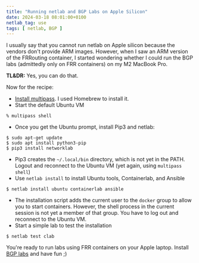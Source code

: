 ```yaml
---
title: "Running netlab and BGP Labs on Apple Silicon"
date: 2024-03-18 08:01:00+0100
netlab_tag: use
tags: [ netlab, BGP ]
---
```

I usually say that you cannot run netlab on Apple silicon because the vendors don't provide ARM images. However, when I saw an ARM version of the FRRouting container, I started wondering whether I could run the BGP labs (admittedly only on FRR containers) on my M2 MacBook Pro.

**TL&DR:** Yes, you can do that.

Now for the recipe:
<!--more-->
* [Install multipass](https://multipass.run/docs/installing-on-macos). I used Homebrew to install it.
* Start the default Ubuntu VM

```
% multipass shell
```

* Once you get the Ubuntu prompt, install Pip3 and netlab:

```
$ sudo apt-get update
$ sudo apt install python3-pip
$ pip3 install networklab
```

* Pip3 creates the `~/.local/bin` directory, which is not yet in the PATH. Logout and reconnect to the Ubuntu VM (yet again, using `multipass shell`)
* Use `netlab install` to install Ubuntu tools, Containerlab, and Ansible

```
$ netlab install ubuntu containerlab ansible
```

* The installation script adds the current user to the `docker` group to allow you to start containers. However, the shell process in the current session is not yet a member of that group. You have to log out and reconnect to the Ubuntu VM.
* Start a simple lab to test the installation

```
$ netlab test clab
```

You're ready to run labs using FRR containers on your Apple laptop. Install [BGP labs](https://bgplabs.net/1-setup/#setting-up-the-labs) and have fun ;)
